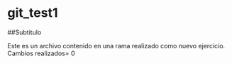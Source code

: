 # git_test1

##Subtitulo

Este es un archivo contenido en una rama realizado como nuevo ejercicio. 
Cambios realizados= 0 


